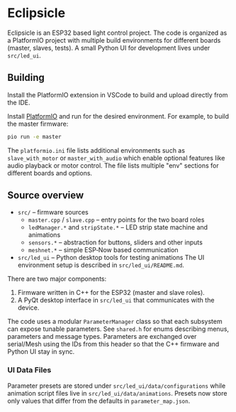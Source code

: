 # Eclipsicle

Eclipsicle is an ESP32 based light control project. The code is organized as a PlatformIO project with multiple build environments for different boards (master, slaves, tests).  A small Python UI for development lives under `src/led_ui`.

## Building

Install the PlatformIO extension in VSCode to build and upload directly from the IDE.

Install [PlatformIO](https://platformio.org/) and run for the desired environment. For example, to build the master firmware:

```bash
pio run -e master
```

The `platformio.ini` file lists additional environments such as `slave_with_motor` or `master_with_audio` which enable optional features like audio playback or motor control. The file lists multiple "env" sections for different boards and options.

## Source overview

* `src/` – firmware sources
  * `master.cpp` / `slave.cpp` – entry points for the two board roles
  * `ledManager.*` and `stripState.*` – LED strip state machine and animations
  * `sensors.*` – abstraction for buttons, sliders and other inputs
  * `meshnet.*` – simple ESP‑Now based communication
* `src/led_ui` – Python desktop tools for testing animations
The UI environment setup is described in `src/led_ui/README.md`.

There are two major components:
1. Firmware written in C++ for the ESP32 (master and slave roles).
2. A PyQt desktop interface in `src/led_ui` that communicates with the device.

The code uses a modular `ParameterManager` class so that each subsystem can expose tunable parameters.  See `shared.h` for enums describing menus, parameters and message types. Parameters are exchanged over serial/Mesh using the IDs from this header so that the C++ firmware and Python UI stay in sync.

### UI Data Files

Parameter presets are stored under `src/led_ui/data/configurations` while animation script files live in `src/led_ui/data/animations`.  Presets now store only values that differ from the defaults in `parameter_map.json`.

